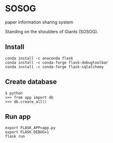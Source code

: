 # SOSOG
paper information sharing system

Standing on the shoulders of Giants (SOSOG).

## Install

    conda install -c anaconda flask
    conda install -c conda-forge flask-debugtoolbar
    conda install -c conda-forge flask-sqlalchemy

## Create database

    $ python
    >>> from app import db
    >>> db.create_all()

## Run app

    export FLASK_APP=app.py
    export FLASK_DEBUG=1
    flask run